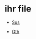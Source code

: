 ﻿# ihr file

- [Sus](./../../TestA/sus.md)

- [Oth](../../../../../../note/test/PsMarkdown/TestD/Test01/oth.md)

